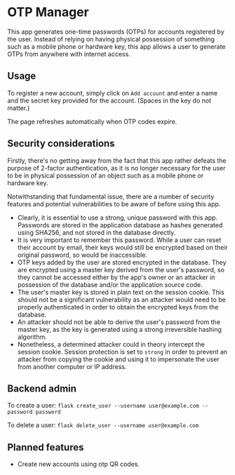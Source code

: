 OTP Manager
===========
This app generates one-time passwords (OTPs) for accounts registered by the user.  Instead of relying on having physical possession of something such as a mobile phone or hardware key, this app allows a user to generate OTPs from anywhere with internet access.

## Usage
To register a new account, simply click on `Add account` and enter a name and the secret key provided for the account.  (Spaces in the key do not matter.)

The page refreshes automatically when OTP codes expire.

## Security considerations
Firstly, there's no getting away from the fact that this app rather defeats the purpose of 2-factor authentication, as it is no longer necessary for the user to be in physical possession of an object such as a mobile phone or hardware key.

Notwithstanding that fundamental issue, there are a number of security features and potential vulnerabilities to be aware of before using this app.

- Clearly, it is essential to use a strong, unique password with this app.  Passwords are stored in the application database as hashes generated using SHA256, and not stored in the database directly.
- It is very important to remember this password.  While a user can reset their account by email, their keys would still be encrypted based on their original password, so would be inaccessible.
- OTP keys added by the user are stored encrypted in the database.  They are encrypted using a master key derived from the user's password, so they cannot be accessed either by the app's owner or an attacker in possession of the database and/or the application source code.
- The user's master key is stored in plain text on the session cookie.  This should not be a significant vulnerability as an attacker would need to be properly authenticated in order to obtain the encrypted keys from the database.
- An attacker should not be able to derive the user's password from the master key, as the key is generated using a strong irreversible hashing algorithm.
- Nonetheless, a determined attacker could in theory intercept the session cookie.  Session protection is set to `strong` in order to prevent an attacker from copying the cookie and using it to impersonate the user from another computer or IP address.

## Backend admin
To create a user:
`flask create_user --username user@example.com --password password`

To delete a user:
`flask delete_user --username user@example.com`

## Planned features
- Create new accounts using otp QR codes.
